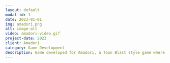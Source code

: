 ```yaml
---
layout: default
modal-id: 1
date: 2023-01-01
img: amadori.png
alt: image-alt
video: amadori-video.gif
project-date: 2023
client: Amadori
category: Game Development
description: Game developed for Amadori, a Toon Blast style game where the player must click on the screen in order to match the same tiles in order to score points. I was responsible of coding the entire game (Gameplay, UI, Backend Integration, Animations)
---
```


